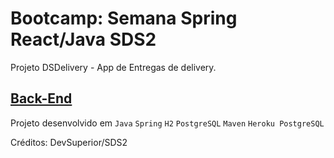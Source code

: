 # Bootcamp: Semana Spring React/Java SDS2

Projeto DSDelivery - App de Entregas de delivery.


## [Back-End](https://github.com/carlosjunior1983/campo-minado-java) 

Projeto desenvolvido em `Java` `Spring` `H2` `PostgreSQL` `Maven` `Heroku PostgreSQL` 



 
 
 


Créditos: DevSuperior/SDS2
